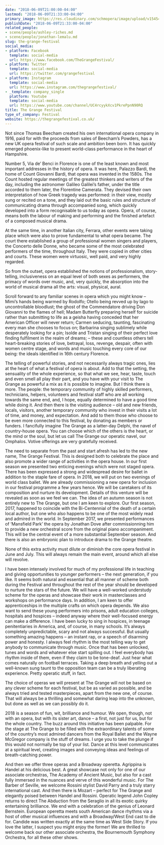 ```yaml
---
date: "2018-06-09T21:00:00-04:00"
lastmod: "2018-06-09T21:33:00-04:00"
primary_image: https://res.cloudinary.com/schmopera/image/upload/v1545409169/media/webhook-uploads/1528592346381/S5PfTFKS_400x400.jpg.jpg
publishDate: "2018-06-09T21:33:00-04:00"
related_people:
- scene/people/ashley-riches.md
- scene/people/jonathan-lemalu.md
slug: the-grange-festival
social_media:
- platform: Facebook
  template: social-media
  url: https://www.facebook.com/TheGrangeFestival/
- platform: Twitter
  template: social-media
  url: https://twitter.com/grangefestival
- platform: Instagram
  template: social-media
  url: https://www.instagram.com/thegrangefestival/
- _template: company_single
  platform: Youtube
  template: social-media
  url: https://www.youtube.com/channel/UC4rcyykXcv1PkrePpnN90RQ
title: The Grange Festival
type_of_company: Festival
website: https://thegrangefestival.co.uk/
---
```


Not since Thomas Beecham created his own international opera company in 1916, paid for with the proceeds from sales of Beecham’s Powders, has a new UK opera festival of such scale and ambition been born. It has quickly emerged phoenix-like to present world-class performance in the heart of Hampshire.

Number 5, Via de’ Benci in Florence is one of the least known and most important addresses in the history of opera. It was here, Palazzo Bardi, the home of Count Giovanni Bardi, that opera was invented in the 1580s. The Count hosted regular meetings of the greatest thinkers and writers of the day, including the astronomer Galileo Galilei’s father, under the title accorded to them later, the Florentine Camerata. They devised their own interpretation of how Greek tragedy was performed: in their view, mostly sung or recited on a tone, and they laid out the basic rules and structure of communicating drama through accompanied song, which quickly developed into a form recognisable to us today as opera. Opera, of course, means both the labour of making and performing and the finished artefact of a composed musical drama.

At the same time, in another Italian city, Ferrara, other events were taking place which were also to prove fundamental to what opera became. The court there established a group of professional women singers and players, the Concerto delle Donne, who became some of the most celebrated performers of the time, throughout Italy. They were copied in other cities and courts. These women were virtuosic, well paid, and very highly regarded.

So from the outset, opera established the notions of professionalism, story-telling, inclusiveness on an equal level of both sexes as performers, the primacy of words over music, and, very quickly, the absorption into the world of musical drama all the arts: visual, physical, aural.

Scroll forward to any familiar scenes in opera which you might know – Mimi’s hands being warmed by Rodolfo; Otello being revved up by Iago to uncontrollable bloodlust; the ghost of the Commendatore driving Don Giovanni to the flames of hell; Madam Butterfly preparing herself for suicide rather than submitting to life as a geisha having conceded that her American Officer will never return; Carmen seducing, taunting, fascinating every man she chooses to focus on; Barbarina singing sublimely while desperately looking for a pin; Isolde and Tristan singing of their perfect love finding fulfilment in the realm of dreams; – these and countless others tell heart-breaking stories of love, betrayal, loss, revenge, despair, often with women centre stage, and words and music touching every core of our being: the ideals identified in 16th century Florence.

The telling of powerful stories, and not necessarily always tragic ones, lies at the heart of what a festival of opera is about. Add to that the setting, the sensuality of the whole experience, so that what we see, hear, taste, touch and even smell all play their part, and you have with your visit to The Grange as powerful a mix as it is possible to imagine. But I think there is more. The people: the temporary community of highly skilled performers, technicians, helpers, volunteers and festival staff who are all working towards the same end, and, I hope, equally determined to have a good time while doing it. And then there is the visiting audience – old and new friends, locals, visitors, another temporary community who invest in their visits a lot of time, and money, and expectation. And add to them those who choose to be even more connected to this festival, by donating as members or funders. I fancifully imagine The Grange as a latter-day Delphi, the navel of country-house opera. You can choose which of the others is the heart, or the mind or the soul, but let us call The Grange our operatic navel, our Omphalos. Votive offerings are very gratefully received.

The need to separate from the past and start afresh has led to the new name, The Grange Festival. This is designed both to celebrate the place and also promote a wider range of activities in the opera house. In our first season we presented two enticing evenings which were not staged opera. There has been expressed a strong and widespread desire for ballet in addition to the staple fare of opera. In 2018, we will put on two evenings of world class ballet. We are already commissioning a new opera for inclusion in our festival programme a few years hence. We will be caretakers of its composition and nurture its development. Details of this venture will be revealed as soon as we feel we can. The idea of an autumn season is not entirely new to The Grange, but one I am keen to explore. Our first season, 2017, happened to coincide with the Bi-Centennial of the death of a certain local author, but one who also happens to be one of the most widely read and admired in the world. In September 2017, we presented performances of ‘Mansfield Park’ the opera by Jonathan Dove after commissionning him to provide a new orchestral score from the original piano accompaniment. This will be the central event of a more substantial September season. And there is also an embryonic plan to introduce drama to the Grange theatre.

None of this extra activity must dilute or diminish the core opera festival in June and July. This will always remain the main event, around which all else will revolve.

I have been intensely involved for much of my professional life in teaching and giving opportunities to younger performers – the next generation, if you like. It seems both natural and essential that all manner of scheme both during the Festival and throughout the rest of the year should be developed to nurture the stars of the future. We will have a well-worked understudy scheme for the operas and showcase their work in masterclasses and workshops on performance days. In addition, I am keen to offer apprenticeships in the multiple crafts on which opera depends. We also want to send these young performers into prisons, adult education colleges, hospitals and hospices – indeed anyway where their well-focused energy can make a difference. I have been lucky to sing in hospices, in teenage penitentiaries in America, and, of course, in many schools. It’s always completely unpredictable, scary and not always successful. But usually something amazing happens – an instant rap, or a speech of disarming power and honesty. I always feel rhythm is the most telling way to get anybody to communicate through music. Once that has been unlocked, tunes and words and whatever else start spilling out. I feel everybody has rhythm inside of them, even if they claim to be tone-deaf. Just hear what comes naturally on football terraces. Taking a deep breath and yelling out a well-known sung taunt to the opposition team can be a truly liberating experience. Pretty operatic stuff, in fact.

The choice of operas we will present at The Grange will not be based on any clever scheme for each festival, but be as varied as possible, and be always tried and tested masterpieces, apart from the new one, of course. That will always be a thrilling and somewhat daring leap into the unknown, but done as well as we can possibly do it.

2018 is a season of fun, wit, brilliance and humour. We open, though, not with an opera, but with its sister art, dance – a first, not just for us, but for the whole country. The buzz around this initiative has been palpable. For the stage at The Grange to be filled with the extraordinary talents of some of the country’s most admired dancers from the Royal Ballet and the Wayne McGregor company is the stuff of dreams. I urge you to take the plunge if this would not normally be top of your list. Dance at this level communicates at a spiritual level, creating images and conveying ideas and feelings of breath-catching power.

And then we offer three operas and a Broadway operetta. Agrippina is Handel at his delicious best. A great showcase not only for one of our associate orchestras, The Academy of Ancient Music, but also for a cast fully immersed in the nuances and verve of this wonderful music. For The Barber of Seville, we welcome Rossini stylist David Parry and a truly starry international cast. And then there is Mozart – perfect for The Grange and elegantly poised between Handel and Rossini. Operatic legend John Copley returns to direct The Abduction from the Seraglio in all its exotic quirky entertaining brilliance. We end with a celebration of the genius of Leonard Bernstein. European operetta meets south American dance rhythms via a host of other musical influences and with a Broadway/West End cast to die for. Candide was written exactly at the same time as West Side Story. If you love the latter, I suspect you might enjoy the former! We are thrilled to welcome back our other associate orchestra, the Bournemouth Symphony Orchestra, for all these other shows.
